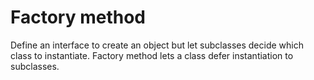 # Factory method

Define an interface to create an object but let subclasses decide which class to instantiate. Factory method lets a class
defer instantiation to subclasses.